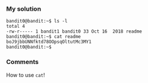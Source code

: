 ### My solution
```
bandit0@bandit:~$ ls -l
total 4
-rw-r----- 1 bandit1 bandit0 33 Oct 16  2018 readme
bandit0@bandit:~$ cat readme
boJ9jbbUNNfktd78OOpsqOltutMc3MY1
bandit0@bandit:~$
```

### Comments

How to use ```cat```!